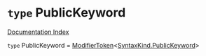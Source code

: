 # `type` PublicKeyword

[Documentation Index](../README.md)

`type` PublicKeyword = [ModifierToken](../interface.ModifierToken/README.md)\<[SyntaxKind.PublicKeyword](../enum.SyntaxKind/README.md#publickeyword--125)>